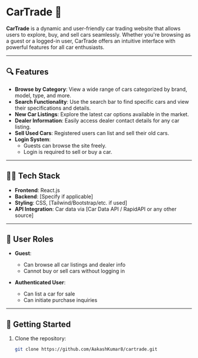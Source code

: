 
# CarTrade 🚗

**CarTrade** is a dynamic and user-friendly car trading website that allows users to explore, buy, and sell cars seamlessly. Whether you're browsing as a guest or a logged-in user, CarTrade offers an intuitive interface with powerful features for all car enthusiasts.

---

## 🔍 Features

- **Browse by Category**: View a wide range of cars categorized by brand, model, type, and more.
- **Search Functionality**: Use the search bar to find specific cars and view their specifications and details.
- **New Car Listings**: Explore the latest car options available in the market.
- **Dealer Information**: Easily access dealer contact details for any car listing.
- **Sell Used Cars**: Registered users can list and sell their old cars.
- **Login System**:
  - Guests can browse the site freely.
  - Login is required to sell or buy a car.

---

## 🧑‍💻 Tech Stack

- **Frontend**: React.js
- **Backend**: [Specify if applicable]
- **Styling**: CSS, [Tailwind/Bootstrap/etc. if used]
- **API Integration**: Car data via [Car Data API / RapidAPI or any other source]

---

## 🔐 User Roles

- **Guest**:  
  - Can browse all car listings and dealer info  
  - Cannot buy or sell cars without logging in

- **Authenticated User**:  
  - Can list a car for sale  
  - Can initiate purchase inquiries

---

## 🚀 Getting Started

1. Clone the repository:
   ```bash
   git clone https://github.com/AakashKumar8/cartrade.git
